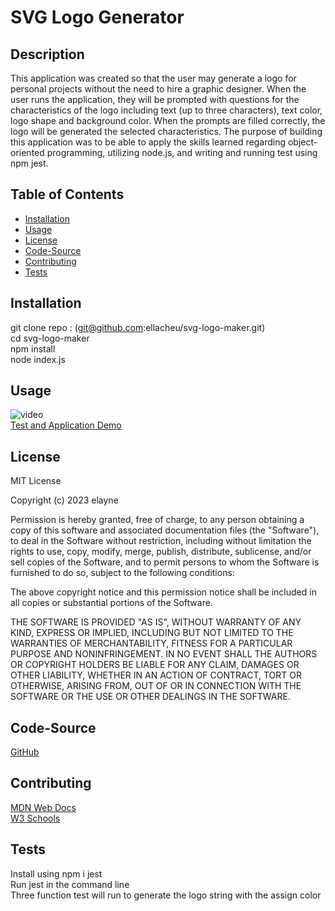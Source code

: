 # SVG Logo Generator

## Description
This application was created so that the user may generate a logo for personal projects without the need to hire a graphic designer.  When the user runs the application, they will be prompted with questions for the characteristics of the logo including text (up to three characters), text color, logo shape and background color.  When the prompts are filled correctly, the logo will be generated the selected characteristics.  The purpose of building this application was to be able to apply the skills learned regarding object-oriented programming, utilizing node.js, and writing and running test using npm jest.

## Table of Contents
- [Installation](#installation)
- [Usage](#usage)
- [License](#license)
- [Code-Source](#code-source)
- [Contributing](#contributing)
- [Tests](#tests)
        
## Installation
git clone repo : (git@github.com:ellacheu/svg-logo-maker.git) <br>
cd svg-logo-maker<br>
npm install<br>
node index.js<br>

## Usage
![video](./assets/svg%20application.gif)<br>
[Test and Application Demo](https://watch.screencastify.com/v/cXRVZfVyLedE091d1iJf)

## License
MIT License

Copyright (c) 2023 elayne

Permission is hereby granted, free of charge, to any person obtaining a copy of this software and associated documentation files (the "Software"), to deal in the Software without restriction, including without limitation the rights to use, copy, modify, merge, publish, distribute, sublicense, and/or sell copies of the Software, and to permit persons to whom the Software is furnished to do so, subject to the following conditions:

The above copyright notice and this permission notice shall be included in all copies or substantial portions of the Software.

THE SOFTWARE IS PROVIDED "AS IS", WITHOUT WARRANTY OF ANY KIND, EXPRESS OR IMPLIED, INCLUDING BUT NOT LIMITED TO THE WARRANTIES OF MERCHANTABILITY, FITNESS FOR A PARTICULAR PURPOSE AND NONINFRINGEMENT. IN NO EVENT SHALL THE AUTHORS OR COPYRIGHT HOLDERS BE LIABLE FOR ANY CLAIM, DAMAGES OR OTHER LIABILITY, WHETHER IN AN ACTION OF CONTRACT, TORT OR OTHERWISE, ARISING FROM, OUT OF OR IN CONNECTION WITH THE SOFTWARE OR THE USE OR OTHER DEALINGS IN THE SOFTWARE.

## Code-Source
[GitHub](https://github.com/ellacheu/svg-logo-maker)

## Contributing
[MDN Web Docs](https://developer.mozilla.org/en-US/) <br> [W3 Schools](https://www.w3schools.com/)

## Tests
Install using npm i jest<br>
Run jest in the command line<br>
Three function test will run to generate the logo string with the assign color<br>
